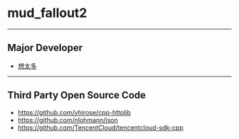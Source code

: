 # mud_fallout2

---

## Major Developer
  * [想太多](mailto:huangyuanlei@hotmail.com)

---

## Third Party Open Source Code
  * https://github.com/yhirose/cpp-httplib
  * https://github.com/nlohmann/json
  * https://github.com/TencentCloud/tencentcloud-sdk-cpp